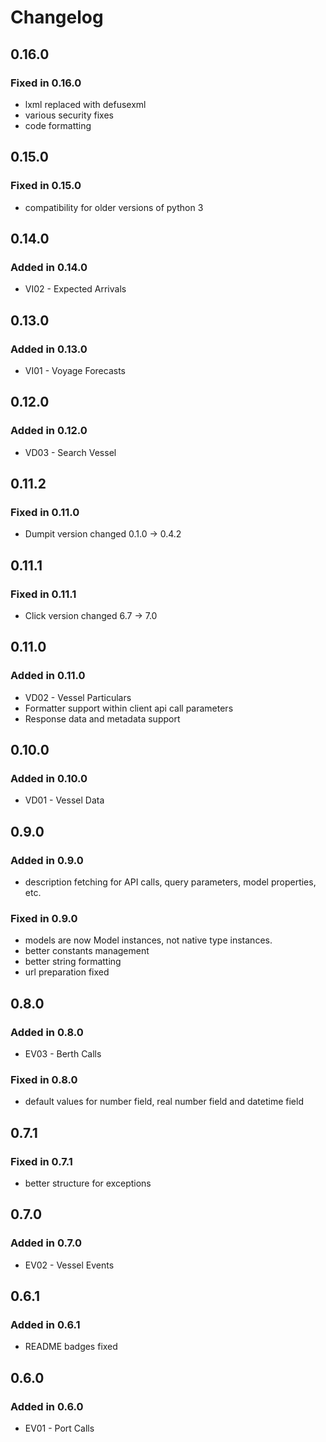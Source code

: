 # Changelog

## 0.16.0

### Fixed in 0.16.0
-   lxml replaced with defusexml
-   various security fixes
-   code formatting

## 0.15.0

### Fixed in 0.15.0
-   compatibility for older versions of python 3

## 0.14.0

### Added in 0.14.0
-   VI02 - Expected Arrivals

## 0.13.0

### Added in 0.13.0
-   VI01 - Voyage Forecasts

## 0.12.0

### Added in 0.12.0
-   VD03 - Search Vessel

## 0.11.2

### Fixed in 0.11.0
-   Dumpit version changed 0.1.0 -> 0.4.2

## 0.11.1

### Fixed in 0.11.1
-   Click version changed 6.7 -> 7.0

## 0.11.0

### Added in 0.11.0
-   VD02 - Vessel Particulars
-   Formatter support within client api call parameters
-   Response data and metadata support 

## 0.10.0

### Added in 0.10.0
-   VD01 - Vessel Data 

## 0.9.0

### Added in 0.9.0
-   description fetching for API calls, query parameters, model properties, etc.

### Fixed in 0.9.0
-   models are now Model instances, not native type instances.
-   better constants management
-   better string formatting
-   url preparation fixed

## 0.8.0

### Added in 0.8.0
-   EV03 - Berth Calls 

### Fixed in 0.8.0
-   default values for number field, real number field and datetime field

## 0.7.1

### Fixed in 0.7.1
-   better structure for exceptions 

## 0.7.0

### Added in 0.7.0
-   EV02 - Vessel Events 

## 0.6.1

### Added in 0.6.1
-   README badges fixed

## 0.6.0

### Added in 0.6.0
-   EV01 - Port Calls 